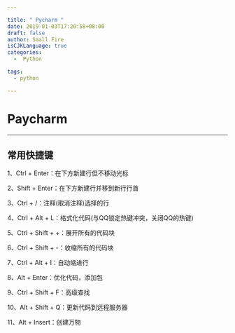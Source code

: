 ```yaml
---

title: " Pycharm "
date: 2019-01-03T17:20:58+08:00
draft: false
author: Small Fire
isCJKLanguage: true
categories: 
  -  Python

tags: 
  - python

---
```


# Paycharm

------

## 常用快捷键

1、Ctrl + Enter：在下方新建行但不移动光标

2、Shift + Enter：在下方新建行并移到新行行首

3、Ctrl + /：注释(取消注释)选择的行

4、Ctrl + Alt + L：格式化代码(与QQ锁定热键冲突，关闭QQ的热键)

5、Ctrl + Shift + +：展开所有的代码块

6、Ctrl + Shift + -：收缩所有的代码块

7、Ctrl + Alt + I：自动缩进行

8、Alt + Enter：优化代码，添加包

9、Ctrl + Shift + F：高级查找

10、Alt + Shift + Q：更新代码到远程服务器

11、Alt + Insert：创建万物